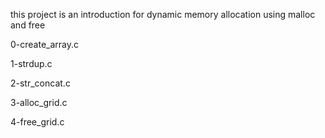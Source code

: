 this project is an introduction for dynamic memory allocation using malloc and free

 0-create_array.c

 1-strdup.c

 2-str_concat.c

 3-alloc_grid.c

 4-free_grid.c
